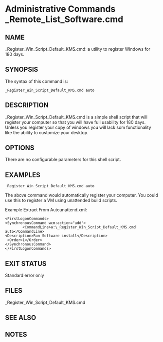 # Administrative Commands                                         _Remote_List_Software.cmd

## NAME

_Register_Win_Script_Default_KMS.cmd: a utility to register Windows for 180 days.

## SYNOPSIS

 The syntax of this command is:
 ```
 _Register_Win_Script_Default_KMS.cmd auto
```

## DESCRIPTION

_Register_Win_Script_Default_KMS.cmd  is a simple shell script that will register your computer so that you will have full usability for 180 days. Unless you register your copy of windows you will lack som functionality like the ability to customize your desktop.



## OPTIONS

There are no configurable parameters for this shell script.

## EXAMPLES
```
_Register_Win_Script_Default_KMS.cmd auto
```
The above command would automatically register your computer. You could use this to register a VM using unattended build scripts.  

Example Extract From Autounattend.xml:
```
<FirstLogonCommands>
<SynchronousCommand wcm:action="add">
        <CommandLine>a:\_Register_Win_Script_Default_KMS.cmd auto</CommandLine>
<Description>Run Software install</Description>
 <Order>1</Order>
</SynchronousCommand>
</FirstLogonCommands>
```


## EXIT STATUS

Standard error only


## FILES

_Register_Win_Script_Default_KMS.cmd

## SEE ALSO



## NOTES

